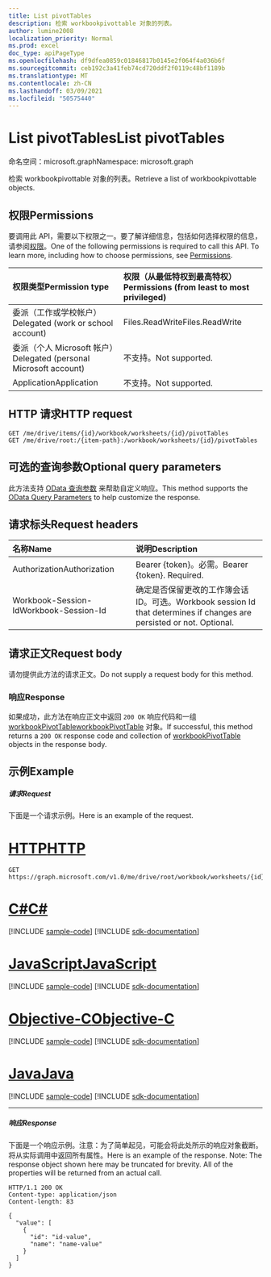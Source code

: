 ```yaml
---
title: List pivotTables
description: 检索 workbookpivottable 对象的列表。
author: lumine2008
localization_priority: Normal
ms.prod: excel
doc_type: apiPageType
ms.openlocfilehash: df9dfea0859c01846817b0145e2f064f4a036b6f
ms.sourcegitcommit: ceb192c3a41feb74cd720ddf2f0119c48bf1189b
ms.translationtype: MT
ms.contentlocale: zh-CN
ms.lasthandoff: 03/09/2021
ms.locfileid: "50575440"
---
```

# <a name="list-pivottables"></a><span data-ttu-id="291f6-103">List pivotTables</span><span class="sxs-lookup"><span data-stu-id="291f6-103">List pivotTables</span></span>

<span data-ttu-id="291f6-104">命名空间：microsoft.graph</span><span class="sxs-lookup"><span data-stu-id="291f6-104">Namespace: microsoft.graph</span></span>

<span data-ttu-id="291f6-105">检索 workbookpivottable 对象的列表。</span><span class="sxs-lookup"><span data-stu-id="291f6-105">Retrieve a list of workbookpivottable objects.</span></span>

## <a name="permissions"></a><span data-ttu-id="291f6-106">权限</span><span class="sxs-lookup"><span data-stu-id="291f6-106">Permissions</span></span>
<span data-ttu-id="291f6-p101">要调用此 API，需要以下权限之一。要了解详细信息，包括如何选择权限的信息，请参阅[权限](/graph/permissions-reference)。</span><span class="sxs-lookup"><span data-stu-id="291f6-p101">One of the following permissions is required to call this API. To learn more, including how to choose permissions, see [Permissions](/graph/permissions-reference).</span></span>


|<span data-ttu-id="291f6-109">权限类型</span><span class="sxs-lookup"><span data-stu-id="291f6-109">Permission type</span></span>      | <span data-ttu-id="291f6-110">权限（从最低特权到最高特权）</span><span class="sxs-lookup"><span data-stu-id="291f6-110">Permissions (from least to most privileged)</span></span>              |
|:--------------------|:---------------------------------------------------------|
|<span data-ttu-id="291f6-111">委派（工作或学校帐户）</span><span class="sxs-lookup"><span data-stu-id="291f6-111">Delegated (work or school account)</span></span> | <span data-ttu-id="291f6-112">Files.ReadWrite</span><span class="sxs-lookup"><span data-stu-id="291f6-112">Files.ReadWrite</span></span>    |
|<span data-ttu-id="291f6-113">委派（个人 Microsoft 帐户）</span><span class="sxs-lookup"><span data-stu-id="291f6-113">Delegated (personal Microsoft account)</span></span> | <span data-ttu-id="291f6-114">不支持。</span><span class="sxs-lookup"><span data-stu-id="291f6-114">Not supported.</span></span>    |
|<span data-ttu-id="291f6-115">Application</span><span class="sxs-lookup"><span data-stu-id="291f6-115">Application</span></span> | <span data-ttu-id="291f6-116">不支持。</span><span class="sxs-lookup"><span data-stu-id="291f6-116">Not supported.</span></span> |

## <a name="http-request"></a><span data-ttu-id="291f6-117">HTTP 请求</span><span class="sxs-lookup"><span data-stu-id="291f6-117">HTTP request</span></span>
<!-- { "blockType": "ignored" } -->
```http
GET /me/drive/items/{id}/workbook/worksheets/{id}/pivotTables
GET /me/drive/root:/{item-path}:/workbook/worksheets/{id}/pivotTables
```
## <a name="optional-query-parameters"></a><span data-ttu-id="291f6-118">可选的查询参数</span><span class="sxs-lookup"><span data-stu-id="291f6-118">Optional query parameters</span></span>
<span data-ttu-id="291f6-119">此方法支持 [OData 查询参数](/graph/query-parameters) 来帮助自定义响应。</span><span class="sxs-lookup"><span data-stu-id="291f6-119">This method supports the [OData Query Parameters](/graph/query-parameters) to help customize the response.</span></span>

## <a name="request-headers"></a><span data-ttu-id="291f6-120">请求标头</span><span class="sxs-lookup"><span data-stu-id="291f6-120">Request headers</span></span>
| <span data-ttu-id="291f6-121">名称</span><span class="sxs-lookup"><span data-stu-id="291f6-121">Name</span></span>      |<span data-ttu-id="291f6-122">说明</span><span class="sxs-lookup"><span data-stu-id="291f6-122">Description</span></span>|
|:----------|:----------|
| <span data-ttu-id="291f6-123">Authorization</span><span class="sxs-lookup"><span data-stu-id="291f6-123">Authorization</span></span>  | <span data-ttu-id="291f6-p102">Bearer {token}。必需。</span><span class="sxs-lookup"><span data-stu-id="291f6-p102">Bearer {token}. Required.</span></span> |
| <span data-ttu-id="291f6-126">Workbook-Session-Id</span><span class="sxs-lookup"><span data-stu-id="291f6-126">Workbook-Session-Id</span></span>  | <span data-ttu-id="291f6-p103">确定是否保留更改的工作簿会话 ID。可选。</span><span class="sxs-lookup"><span data-stu-id="291f6-p103">Workbook session Id that determines if changes are persisted or not. Optional.</span></span>|

## <a name="request-body"></a><span data-ttu-id="291f6-129">请求正文</span><span class="sxs-lookup"><span data-stu-id="291f6-129">Request body</span></span>
<span data-ttu-id="291f6-130">请勿提供此方法的请求正文。</span><span class="sxs-lookup"><span data-stu-id="291f6-130">Do not supply a request body for this method.</span></span>
### <a name="response"></a><span data-ttu-id="291f6-131">响应</span><span class="sxs-lookup"><span data-stu-id="291f6-131">Response</span></span>
<span data-ttu-id="291f6-132">如果成功，此方法在响应正文中返回 `200 OK` 响应代码和一组 [workbookPivotTableworkbookPivotTable](../resources/workbookpivottable.md) 对象。</span><span class="sxs-lookup"><span data-stu-id="291f6-132">If successful, this method returns a `200 OK` response code and collection of [workbookPivotTable](../resources/workbookpivottable.md) objects in the response body.</span></span>
## <a name="example"></a><span data-ttu-id="291f6-133">示例</span><span class="sxs-lookup"><span data-stu-id="291f6-133">Example</span></span>
##### <a name="request"></a><span data-ttu-id="291f6-134">请求</span><span class="sxs-lookup"><span data-stu-id="291f6-134">Request</span></span>
<span data-ttu-id="291f6-135">下面是一个请求示例。</span><span class="sxs-lookup"><span data-stu-id="291f6-135">Here is an example of the request.</span></span>

# <a name="http"></a>[<span data-ttu-id="291f6-136">HTTP</span><span class="sxs-lookup"><span data-stu-id="291f6-136">HTTP</span></span>](#tab/http)
<!-- {
  "blockType": "request",
  "name": "get_pivottables"
}-->
```msgraph-interactive
GET https://graph.microsoft.com/v1.0/me/drive/root/workbook/worksheets/{id}/pivotTables
```
# <a name="c"></a>[<span data-ttu-id="291f6-137">C#</span><span class="sxs-lookup"><span data-stu-id="291f6-137">C#</span></span>](#tab/csharp)
[!INCLUDE [sample-code](../includes/snippets/csharp/get-pivottables-csharp-snippets.md)]
[!INCLUDE [sdk-documentation](../includes/snippets/snippets-sdk-documentation-link.md)]

# <a name="javascript"></a>[<span data-ttu-id="291f6-138">JavaScript</span><span class="sxs-lookup"><span data-stu-id="291f6-138">JavaScript</span></span>](#tab/javascript)
[!INCLUDE [sample-code](../includes/snippets/javascript/get-pivottables-javascript-snippets.md)]
[!INCLUDE [sdk-documentation](../includes/snippets/snippets-sdk-documentation-link.md)]

# <a name="objective-c"></a>[<span data-ttu-id="291f6-139">Objective-C</span><span class="sxs-lookup"><span data-stu-id="291f6-139">Objective-C</span></span>](#tab/objc)
[!INCLUDE [sample-code](../includes/snippets/objc/get-pivottables-objc-snippets.md)]
[!INCLUDE [sdk-documentation](../includes/snippets/snippets-sdk-documentation-link.md)]

# <a name="java"></a>[<span data-ttu-id="291f6-140">Java</span><span class="sxs-lookup"><span data-stu-id="291f6-140">Java</span></span>](#tab/java)
[!INCLUDE [sample-code](../includes/snippets/java/get-pivottables-java-snippets.md)]
[!INCLUDE [sdk-documentation](../includes/snippets/snippets-sdk-documentation-link.md)]

---

##### <a name="response"></a><span data-ttu-id="291f6-141">响应</span><span class="sxs-lookup"><span data-stu-id="291f6-141">Response</span></span>
<span data-ttu-id="291f6-p104">下面是一个响应示例。注意：为了简单起见，可能会将此处所示的响应对象截断。将从实际调用中返回所有属性。</span><span class="sxs-lookup"><span data-stu-id="291f6-p104">Here is an example of the response. Note: The response object shown here may be truncated for brevity. All of the properties will be returned from an actual call.</span></span>
<!-- {
  "blockType": "response",
  "truncated": true,
  "@odata.type": "microsoft.graph.workbookPivotTable",
  "isCollection": true
} -->
```http
HTTP/1.1 200 OK
Content-type: application/json
Content-length: 83

{
  "value": [
    {
      "id": "id-value",
      "name": "name-value"
    }
  ]
}
```
<!-- uuid: 8fcb5dbc-d5aa-4681-8e31-b001d5168d79 
2015-10-25 14:57:30 UTC -->
<!-- {
  "type": "#page.annotation",
  "description": "Example",
  "keywords": "",
  "section": "documentation",
  "tocPath": "",
  "suppressions": [
  ]
}-->
